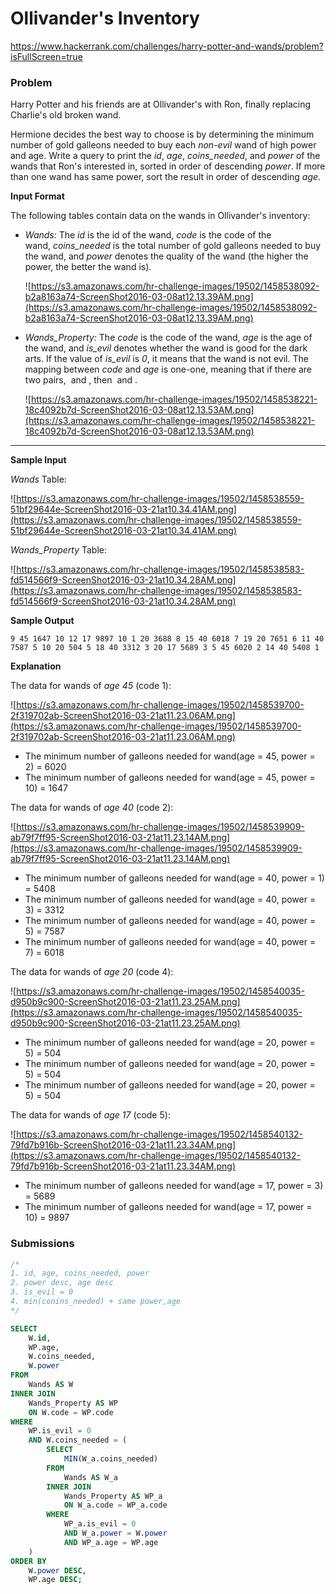 # Ollivander's Inventory

https://www.hackerrank.com/challenges/harry-potter-and-wands/problem?isFullScreen=true

### Problem

Harry Potter and his friends are at Ollivander's with Ron, finally replacing Charlie's old broken wand.

Hermione decides the best way to choose is by determining the minimum number of gold galleons needed to buy each *non-evil* wand of high power and age. Write a query to print the *id*, *age*, *coins_needed*, and *power* of the wands that Ron's interested in, sorted in order of descending *power*. If more than one wand has same power, sort the result in order of descending *age*.

**Input Format**

The following tables contain data on the wands in Ollivander's inventory:

- *Wands:* The *id* is the id of the wand, *code* is the code of the wand, *coins_needed* is the total number of gold galleons needed to buy the wand, and *power* denotes the quality of the wand (the higher the power, the better the wand is).
    
    ![https://s3.amazonaws.com/hr-challenge-images/19502/1458538092-b2a8163a74-ScreenShot2016-03-08at12.13.39AM.png](https://s3.amazonaws.com/hr-challenge-images/19502/1458538092-b2a8163a74-ScreenShot2016-03-08at12.13.39AM.png)
    
- *Wands_Property:* The *code* is the code of the wand, *age* is the age of the wand, and *is_evil* denotes whether the wand is good for the dark arts. If the value of *is_evil* is *0*, it means that the wand is not evil. The mapping between *code* and *age* is one-one, meaning that if there are two pairs,  and , then  and .
    
    ![https://s3.amazonaws.com/hr-challenge-images/19502/1458538221-18c4092b7d-ScreenShot2016-03-08at12.13.53AM.png](https://s3.amazonaws.com/hr-challenge-images/19502/1458538221-18c4092b7d-ScreenShot2016-03-08at12.13.53AM.png)
    

---

**Sample Input**

*Wands* Table:

![https://s3.amazonaws.com/hr-challenge-images/19502/1458538559-51bf29644e-ScreenShot2016-03-21at10.34.41AM.png](https://s3.amazonaws.com/hr-challenge-images/19502/1458538559-51bf29644e-ScreenShot2016-03-21at10.34.41AM.png)

*Wands_Property* Table:

![https://s3.amazonaws.com/hr-challenge-images/19502/1458538583-fd514566f9-ScreenShot2016-03-21at10.34.28AM.png](https://s3.amazonaws.com/hr-challenge-images/19502/1458538583-fd514566f9-ScreenShot2016-03-21at10.34.28AM.png)

**Sample Output**

`9 45 1647 10
12 17 9897 10
1 20 3688 8
15 40 6018 7
19 20 7651 6
11 40 7587 5
10 20 504 5
18 40 3312 3
20 17 5689 3
5 45 6020 2
14 40 5408 1`

**Explanation**

The data for wands of *age 45* (code 1):

![https://s3.amazonaws.com/hr-challenge-images/19502/1458539700-2f319702ab-ScreenShot2016-03-21at11.23.06AM.png](https://s3.amazonaws.com/hr-challenge-images/19502/1458539700-2f319702ab-ScreenShot2016-03-21at11.23.06AM.png)

- The minimum number of galleons needed for wand(age = 45, power = 2) = 6020
- The minimum number of galleons needed for wand(age = 45, power = 10) = 1647

The data for wands of *age 40* (code 2):

![https://s3.amazonaws.com/hr-challenge-images/19502/1458539909-ab79f7ff95-ScreenShot2016-03-21at11.23.14AM.png](https://s3.amazonaws.com/hr-challenge-images/19502/1458539909-ab79f7ff95-ScreenShot2016-03-21at11.23.14AM.png)

- The minimum number of galleons needed for wand(age = 40, power = 1) = 5408
- The minimum number of galleons needed for wand(age = 40, power = 3) = 3312
- The minimum number of galleons needed for wand(age = 40, power = 5) = 7587
- The minimum number of galleons needed for wand(age = 40, power = 7) = 6018

The data for wands of *age 20* (code 4):

![https://s3.amazonaws.com/hr-challenge-images/19502/1458540035-d950b9c900-ScreenShot2016-03-21at11.23.25AM.png](https://s3.amazonaws.com/hr-challenge-images/19502/1458540035-d950b9c900-ScreenShot2016-03-21at11.23.25AM.png)

- The minimum number of galleons needed for wand(age = 20, power = 5) = 504
- The minimum number of galleons needed for wand(age = 20, power = 5) = 504
- The minimum number of galleons needed for wand(age = 20, power = 5) = 504

The data for wands of *age 17* (code 5):

![https://s3.amazonaws.com/hr-challenge-images/19502/1458540132-79fd7b916b-ScreenShot2016-03-21at11.23.34AM.png](https://s3.amazonaws.com/hr-challenge-images/19502/1458540132-79fd7b916b-ScreenShot2016-03-21at11.23.34AM.png)

- The minimum number of galleons needed for wand(age = 17, power = 3) = 5689
- The minimum number of galleons needed for wand(age = 17, power = 10) = 9897

### Submissions

```sql
/*
1. id, age, coins_needed, power
2. power desc, age desc
3. is_evil = 0
4. min(conins_needed) + same power,age
*/

SELECT
    W.id,
    WP.age,
    W.coins_needed,
    W.power
FROM
    Wands AS W
INNER JOIN
    Wands_Property AS WP
    ON W.code = WP.code
WHERE
    WP.is_evil = 0
    AND W.coins_needed = (
        SELECT
            MIN(W_a.coins_needed)
        FROM
            Wands AS W_a
        INNER JOIN
            Wands_Property AS WP_a
            ON W_a.code = WP_a.code
        WHERE
            WP_a.is_evil = 0
            AND W_a.power = W.power
            AND WP_a.age = WP.age
    )
ORDER BY
    W.power DESC,
    WP.age DESC;
```